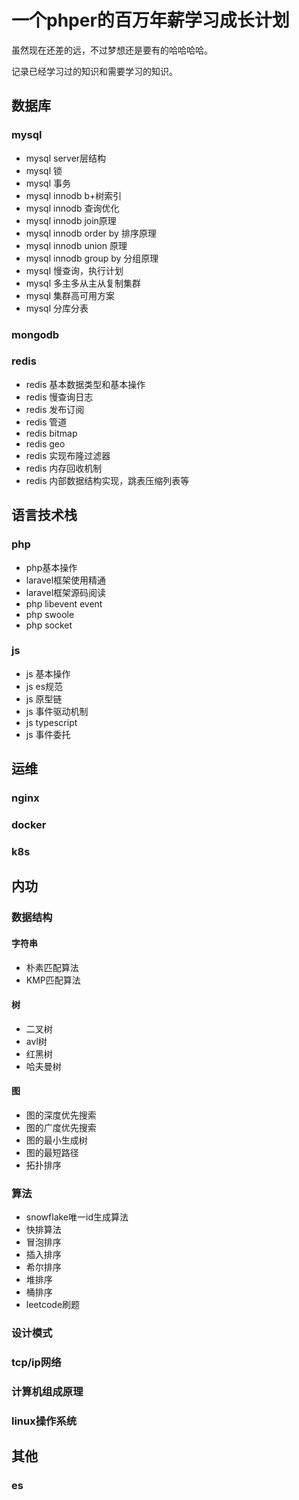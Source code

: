 # 一个phper的百万年薪学习成长计划

虽然现在还差的远，不过梦想还是要有的哈哈哈哈。

记录已经学习过的知识和需要学习的知识。

## 数据库

### mysql

- mysql server层结构
- mysql 锁
- mysql 事务
- mysql innodb b+树索引
- mysql innodb 查询优化
- mysql innodb join原理
- mysql innodb order by 排序原理
- mysql innodb union 原理
- mysql innodb group by 分组原理
- mysql 慢查询，执行计划
- mysql 多主多从主从复制集群
- mysql 集群高可用方案
- mysql 分库分表

### mongodb

### redis

- redis 基本数据类型和基本操作
- redis 慢查询日志
- redis 发布订阅
- redis 管道
- redis bitmap
- redis geo
- redis 实现布隆过滤器
- redis 内存回收机制
- redis 内部数据结构实现，跳表压缩列表等

## 语言技术栈

### php

- php基本操作
- laravel框架使用精通
- laravel框架源码阅读
- php libevent event
- php swoole
- php socket

### js

- js 基本操作
- js es规范
- js 原型链
- js 事件驱动机制
- js typescript
- js 事件委托

## 运维

### nginx

### docker

### k8s

## 内功

### 数据结构

#### 字符串

- 朴素匹配算法
- KMP匹配算法

#### 树

- 二叉树
- avl树
- 红黑树
- 哈夫曼树

#### 图

- 图的深度优先搜索
- 图的广度优先搜索
- 图的最小生成树
- 图的最短路径
- 拓扑排序

### 算法

- snowflake唯一id生成算法
- 快排算法
- 冒泡排序
- 插入排序
- 希尔排序
- 堆排序
- 桶排序
- leetcode刷题

### 设计模式

### tcp/ip网络

### 计算机组成原理

### linux操作系统


## 其他

### es






